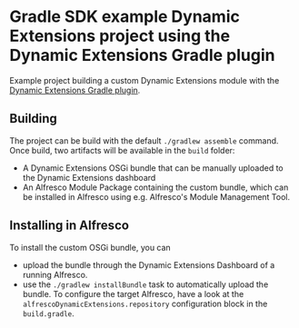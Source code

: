 # Gradle SDK example Dynamic Extensions project using the Dynamic Extensions Gradle plugin

Example project building a custom Dynamic Extensions module with the 
[Dynamic Extensions Gradle plugin](https://github.com/xenit-eu/dynamic-extensions-for-alfresco/blob/master/documentation/Gradle_Plugin.md).

## Building
The project can be build with the default `./gradlew assemble` command.  
Once build, two artifacts will be available in the `build` folder:

* A Dynamic Extensions OSGi bundle that can be manually uploaded to the Dynamic Extensions dashboard
* An Alfresco Module Package containing the custom bundle, which can be installed in Alfresco using e.g. Alfresco's 
Module Management Tool.

## Installing in Alfresco
To install the custom OSGi bundle, you can 
* upload the bundle through the Dynamic Extensions Dashboard of a running Alfresco.
* use the `./gradlew installBundle` task to automatically upload the bundle. To configure the target Alfresco, have a 
look at the `alfrescoDynamicExtensions.repository` configuration block in the `build.gradle`.
